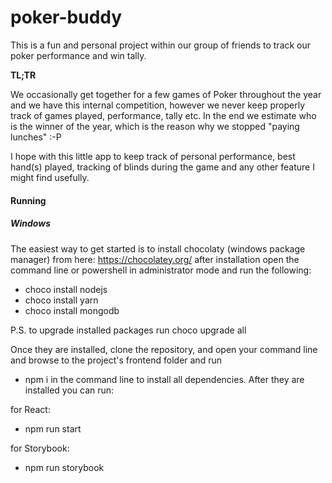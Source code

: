 # poker-buddy

This is a fun and personal project within our group of friends to track our poker performance and win tally.

**TL;TR**

We occasionally get together for a few games of Poker throughout the year and we have this internal competition,
however we never keep properly track of games played, performance, tally etc.
In the end we estimate who is the winner of the year, which is the reason why we stopped "paying lunches" :-P

I hope with this little app to keep track of personal performance, best hand(s) played, tracking of blinds during the game
and any other feature I might find usefully.

#### Running

##### Windows

The easiest way to get started is to install chocolaty (windows package manager) from here: https://chocolatey.org/
after installation open the command line or powershell in administrator mode and run the following:

- choco install nodejs
- choco install yarn
- choco install mongodb

P.S. to upgrade installed packages run choco upgrade all

Once they are installed, clone the repository, and open your command line and browse to the project's frontend folder and run

- npm i
  in the command line to install all dependencies. After they are installed you can run:

for React:

- npm run start

for Storybook:

- npm run storybook
